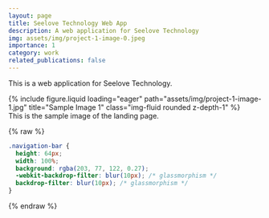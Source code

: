 ```yaml
---
layout: page
title: Seelove Technology Web App
description: A web application for Seelove Technology
img: assets/img/project-1-image-0.jpeg
importance: 1
category: work
related_publications: false
---
```


This is a web application for Seelove Technology.

<div class="row">
    <div class="col-sm mt-3 mt-md-0">
        {% include figure.liquid loading="eager" path="assets/img/project-1-image-1.jpg" title="Sample Image 1" class="img-fluid rounded z-depth-1" %}
    </div>
</div>
<div class="caption">
    This is the sample image of the landing page.
</div>

{% raw %}

```css
.navigation-bar {
  height: 64px;
  width: 100%;
  background: rgba(203, 77, 122, 0.27);
  -webkit-backdrop-filter: blur(10px); /* glassmorphism */
  backdrop-filter: blur(10px); /* glassmorphism */
}
```

{% endraw %}

